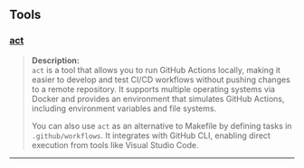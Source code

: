 ## Tools

### [act](https://github.com/nektos/act)
> **Description:**  
> `act` is a tool that allows you to run GitHub Actions locally, making it easier to develop and test CI/CD workflows without pushing changes to a remote repository. 
> It supports multiple operating systems via Docker and provides an environment that simulates GitHub Actions, including environment variables and file systems.  
>  
> You can also use `act` as an alternative to Makefile by defining tasks in `.github/workflows`. 
> It integrates with GitHub CLI, enabling direct execution from tools like Visual Studio Code.

---
